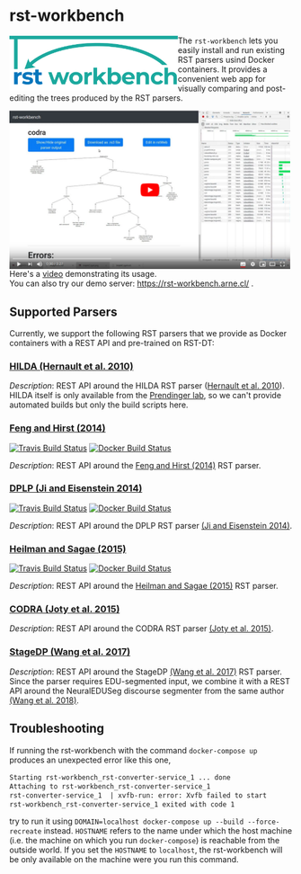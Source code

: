 # rst-workbench

<img align="left" src="frontend/img/logo.png" width="300"> The `rst-workbench` lets you easily
install and run existing RST parsers usind Docker containers.
It provides a convenient web app for visually comparing and post-editing
the trees produced by the RST parsers.



<a href="https://www.youtube.com/watch?v=-zpdhp5nu-M">
  <img align="left" src="frontend/img/demo-video-screenshot.png" alt="screenshot from rst-workbench demo video" width="500">
</a>

Here's a [video](https://www.youtube.com/watch?v=-zpdhp5nu-M) demonstrating its usage.  
You can also try our demo server: https://rst-workbench.arne.cl/ .


## Supported Parsers

Currently, we support the following RST parsers that we provide as Docker
containers with a REST API and pre-trained on RST-DT:

### [HILDA (Hernault et al. 2010)](https://github.com/nlpbox/hilda-service)

*Description*: REST API around the HILDA RST parser ([Hernault et al. 2010](http://journals.linguisticsociety.org/elanguage/dad/article/download/591/591-2300-1-PB.pdf)).
HILDA itself is only available from the [Prendinger lab](http://research.nii.ac.jp/%7Eprendinger/),
so we can't provide automated builds but only the build scripts here.

### [Feng and Hirst (2014)](https://github.com/NLPbox/feng-hirst-service)

[![Travis Build Status](https://travis-ci.org/NLPbox/feng-hirst-service.svg?branch=master)](https://travis-ci.org/NLPbox/feng-hirst-service)
[![Docker Build Status](https://img.shields.io/docker/cloud/build/nlpbox/feng-hirst-service.svg)](https://hub.docker.com/r/nlpbox/feng-hirst-service)

*Description*: REST API around the [Feng and Hirst (2014)](https://www.aclweb.org/anthology/P14-1048/) RST parser.

### [DPLP (Ji and Eisenstein 2014)](https://github.com/NLPbox/dplp-service)

[![Travis Build Status](https://travis-ci.org/NLPbox/dplp-service.svg?branch=master)](https://travis-ci.org/NLPbox/dplp-service)
[![Docker Build Status](https://img.shields.io/docker/build/nlpbox/dplp-service.svg)](https://img.shields.io/docker/build/nlpbox/dplp-service.svg)

*Description*: REST API around the DPLP RST parser [(Ji and Eisenstein 2014)](https://www.aclweb.org/anthology/P14-1002/).

### [Heilman and Sagae (2015)](https://github.com/NLPbox/heilman-sagae-2015-service)

[![Travis Build Status](https://travis-ci.org/NLPbox/heilman-sagae-2015-service.svg?branch=master)](https://travis-ci.org/NLPbox/heilman-sagae-2015-service)
[![Docker Build Status](https://img.shields.io/docker/build/nlpbox/heilman-sagae-2015-service.svg)](https://hub.docker.com/r/nlpbox/heilman-sagae-2015-service/)

*Description*: REST API around the [Heilman and Sagae (2015)](https://arxiv.org/abs/1505.02425) RST parser.

### [CODRA (Joty et al. 2015)](https://github.com/NLPbox/codra-service)

*Description*: REST API around the CODRA RST parser [(Joty et al. 2015)](https://www.mitpressjournals.org/doi/abs/10.1162/COLI_a_00226).


### [StageDP (Wang et al. 2017)](https://github.com/nlpbox/stagedp-service)

*Description*: REST API around the StageDP [(Wang et al. 2017)](https://www.aclweb.org/anthology/P17-2029/) RST parser.
Since the parser requires EDU-segmented input, we combine it with a REST API
around the NeuralEDUSeg discourse segmenter from the same author [(Wang et al. 2018)](https://www.aclweb.org/anthology/D18-1116/).





## Troubleshooting

If running the rst-workbench with the command ``docker-compose up`` produces
an unexpected error like this one,

```
Starting rst-workbench_rst-converter-service_1 ... done
Attaching to rst-workbench_rst-converter-service_1
rst-converter-service_1  | xvfb-run: error: Xvfb failed to start
rst-workbench_rst-converter-service_1 exited with code 1
```

try to run it using ``DOMAIN=localhost docker-compose up --build --force-recreate`` instead.
``HOSTNAME`` refers to the name under which the host machine (i.e. the machine on which you run
``docker-compose``) is reachable from the outside world.
If you set the ``HOSTNAME`` to ``localhost``, the rst-workbench will be only available on the
machine were you run this command.
